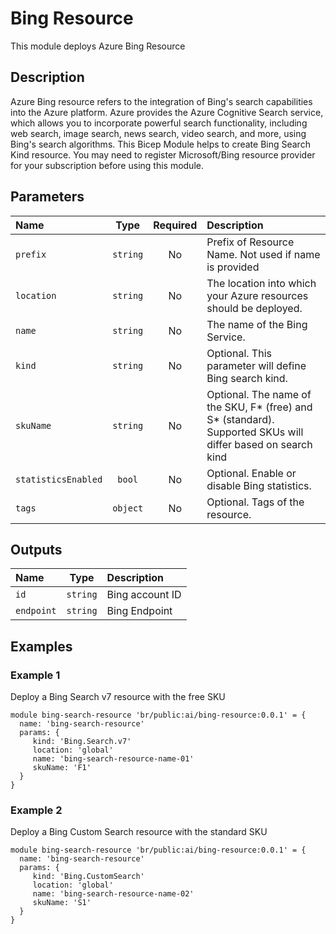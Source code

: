 # Bing Resource

This module deploys Azure Bing Resource

## Description

Azure Bing resource refers to the integration of Bing's search capabilities into the Azure platform. Azure provides the Azure Cognitive Search service, which allows you to incorporate powerful search functionality, including web search, image search, news search, video search, and more, using Bing's search algorithms.
This Bicep Module helps to create Bing Search Kind resource. You may need to register Microsoft/Bing resource provider for your subscription before using this module.

## Parameters

| Name                | Type     | Required | Description                                                                                                 |
| :------------------ | :------: | :------: | :---------------------------------------------------------------------------------------------------------- |
| `prefix`            | `string` | No       | Prefix of Resource Name. Not used if name is provided                                                       |
| `location`          | `string` | No       | The location into which your Azure resources should be deployed.                                            |
| `name`              | `string` | No       | The name of the Bing Service.                                                                               |
| `kind`              | `string` | No       | Optional. This parameter will define Bing search kind.                                                      |
| `skuName`           | `string` | No       | Optional. The name of the SKU, F* (free) and S* (standard). Supported SKUs will differ based on search kind |
| `statisticsEnabled` | `bool`   | No       | Optional. Enable or disable Bing statistics.                                                                |
| `tags`              | `object` | No       | Optional. Tags of the resource.                                                                             |

## Outputs

| Name       | Type     | Description     |
| :--------- | :------: | :-------------- |
| `id`       | `string` | Bing account ID |
| `endpoint` | `string` | Bing Endpoint   |

## Examples

### Example 1

Deploy a Bing Search v7 resource with the free SKU

```
module bing-search-resource 'br/public:ai/bing-resource:0.0.1' = {
  name: 'bing-search-resource'
  params: {
     kind: 'Bing.Search.v7'
     location: 'global'
     name: 'bing-search-resource-name-01'
     skuName: 'F1'
  }
}
```

### Example 2

Deploy a Bing Custom Search resource with the standard SKU

```
module bing-search-resource 'br/public:ai/bing-resource:0.0.1' = {
  name: 'bing-search-resource'
  params: {
     kind: 'Bing.CustomSearch'
     location: 'global'
     name: 'bing-search-resource-name-02'
     skuName: 'S1'
  }
}
```